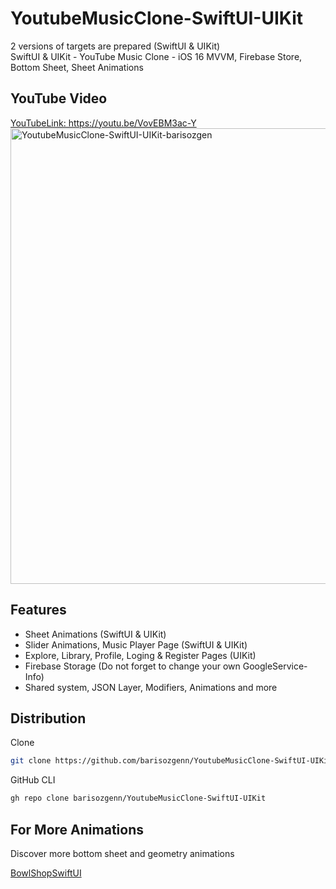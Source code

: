 
# YoutubeMusicClone-SwiftUI-UIKit
2 versions of targets are prepared (SwiftUI & UIKit)</br>
SwiftUI & UIKit - YouTube Music Clone - iOS 16 MVVM, Firebase Store, Bottom Sheet, Sheet Animations


## YouTube Video
<a href="https://youtu.be/VovEBM3ac-Y" target="_blank">
YouTubeLink: https://youtu.be/VovEBM3ac-Y
<img src="https://repository-images.githubusercontent.com/567665729/5ac3daaf-b73d-44e5-a143-8edd2c629f1e" width="729" title="YoutubeMusicClone-SwiftUI-UIKit-barisozgen"/>
</a>

## Features

- Sheet Animations (SwiftUI & UIKit)
- Slider Animations, Music Player Page (SwiftUI & UIKit)
- Explore, Library, Profile, Loging & Register Pages (UIKit)
- Firebase Storage (Do not forget to change your own GoogleService-Info)
- Shared system, JSON Layer, Modifiers, Animations and more

  
## Distribution

Clone

```bash
git clone https://github.com/barisozgenn/YoutubeMusicClone-SwiftUI-UIKit
```
GitHub CLI

```bash
gh repo clone barisozgenn/YoutubeMusicClone-SwiftUI-UIKit
```

## For More Animations

Discover more bottom sheet and geometry animations

[BowlShopSwiftUI](https://github.com/barisozgenn/BowlShopSwiftUI)
  
